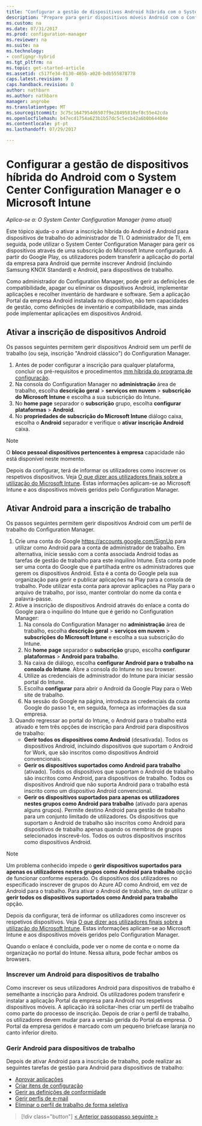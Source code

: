 ```yaml
---
title: "Configurar a gestão de dispositivos Android híbrida com o System Center Configuration Manager e o Microsoft Intune | Microsoft Docs"
description: "Prepare para gerir dispositivos móveis Android com o Configuration Manager e o Intune."
ms.custom: na
ms.date: 07/31/2017
ms.prod: configuration-manager
ms.reviewer: na
ms.suite: na
ms.technology:
- configmgr-hybrid
ms.tgt_pltfrm: na
ms.topic: get-started-article
ms.assetid: c517fe34-0130-465b-a020-bdb555878778
caps.latest.revision: 9
caps.handback.revision: 0
author: nathbarn
ms.author: nathbarn
manager: angrobe
ms.translationtype: MT
ms.sourcegitcommit: 3c75c1647954d6507f9e28495810ef8c55e42cda
ms.openlocfilehash: b47ecd1754a623b1b57dc5c5ecb42a6b0b64404e
ms.contentlocale: pt-pt
ms.lasthandoff: 07/29/2017

---
```

# <a name="set-up-android-hybrid-device-management-with-system-center-configuration-manager-and-microsoft-intune"></a>Configurar a gestão de dispositivos híbrida do Android com o System Center Configuration Manager e o Microsoft Intune

*Aplica-se a: O System Center Configuration Manager (ramo atual)*

Este tópico ajuda-o o ativar a inscrição híbrida do Android e Android para dispositivos de trabalho do administrador de TI. O administrador de TI, em seguida, pode utilizar o System Center Configuration Manager para gerir os dispositivos através de uma subscrição do Microsoft Intune configurado. A partir do Google Play, os utilizadores podem transferir a aplicação do portal da empresa para Android que permite inscrever Android (incluindo Samsung KNOX Standard) e Android, para dispositivos de trabalho.

Como administrador do Configuration Manager, pode gerir as definições de compatibilidade, apagar ou eliminar os dispositivos Android, implementar aplicações e recolher inventário de hardware e software. Sem a aplicação Portal da empresa Android instalada no dispositivo, não tem capacidades de gestão, como definições de inventário e compatibilidade, mas ainda pode implementar aplicações em dispositivos Android.  

## <a name="enable-android-enrollment"></a>Ativar a inscrição de dispositivos Android  
Os passos seguintes permitem gerir dispositivos Android sem um perfil de trabalho (ou seja, inscrição "Android clássico") do Configuration Manager.

1. Antes de poder configurar a inscrição para qualquer plataforma, concluir os pré-requisitos e procedimentos [mm híbrida do programa de configuração](setup-hybrid-mdm.md).  
2. Na consola do Configuration Manager no **administração** área de trabalho, escolha **descrição geral** > **serviços em nuvem** > **subscrição do Microsoft Intune** e escolha a sua subscrição do Intune.  
3. No **home page** separador o **subscrição** grupo, escolha **configurar plataformas** > **Android**.  
4. No **propriedades de subscrição do Microsoft Intune** diálogo caixa, escolha o **Android** separador e verifique o **ativar inscrição Android** caixa.  

> [!NOTE]
>  O **bloco pessoal dispositivos pertencentes à empresa** capacidade não está disponível neste momento. 

 Depois da configurar, terá de informar os utilizadores como inscrever os respetivos dispositivos. Veja [O que dizer aos utilizadores finais sobre a utilização do Microsoft Intune](https://docs.microsoft.com/intune/deploy-use/what-to-tell-your-end-users-about-using-microsoft-intune). Estas informações aplicam-se ao Microsoft Intune e aos dispositivos móveis geridos pelo Configuration Manager.

## <a name="enable-android-for-work-enrollment"></a>Ativar Android para a inscrição de trabalho
Os passos seguintes permitem gerir dispositivos Android com um perfil de trabalho do Configuration Manager.

1. Crie uma conta do Google https://accounts.google.com/SignUp para utilizar como Android para a conta de administrador de trabalho. Em alternativa, inicie sessão com a conta associada Android todas as tarefas de gestão de trabalho para este inquilino Intune. Esta conta pode ser uma conta do Google que é partilhada entre os administradores que gerem os dispositivos Android. Esta é a conta do Google pela sua organização para gerir e publicar aplicações na Play para a consola de trabalho. Pode utilizar esta conta para aprovar aplicações na Play para o arquivo de trabalho, por isso, manter controlar do nome da conta e palavra-passe.
2. Ative a inscrição de dispositivos Android através do enlace a conta do Google para o inquilino do Intune que é gerido no Configuration Manager:
   1. Na consola do Configuration Manager no **administração** área de trabalho, escolha **descrição geral** > **serviços em nuvem** > **subscrições do Microsoft Intune** e escolha a sua subscrição do Intune.
   2. No **home page** separador o **subscrição** grupo, escolha **configurar plataformas** > **Android para trabalho**.
   3. Na caixa de diálogo, escolha **configurar Android para o trabalho na consola do Intune**. Abre a consola do Intune no seu browser.
   4. Utilize as credenciais de administrador do Intune para iniciar sessão portal do Intune.
   5. Escolha **configurar** para abrir o Android da Google Play para o Web site de trabalho.
   6. Na sessão do Google na página, introduza as credenciais da conta Google do passo 1 e, em seguida, forneça as informações da sua empresa.
3. Quando regressar ao portal do Intune, o Android para o trabalho está ativado e tem três opções de inscrição para Android para dispositivos de trabalho:
   - **Gerir todos os dispositivos como Android** (desativada). Todos os dispositivos Android, incluindo dispositivos que suportam o Android for Work, que são inscritos como dispositivos Android convencionais.
   - **Gerir os dispositivos suportados como Android para trabalho** (ativado). Todos os dispositivos que suportam o Android de trabalho são inscritos como Android, para dispositivos de trabalho. Todos os dispositivos Android que não suporta Android para o trabalho está inscrito como um dispositivo Android convencional.
   - **Gerir os dispositivos suportados para apenas os utilizadores nestes grupos como Android para trabalho** (ativado para apenas alguns grupos). Permite destino Android para gestão de trabalho para um conjunto limitado de utilizadores. Os dispositivos que suportam o Android de trabalho são inscritos como Android para dispositivos de trabalho apenas quando os membros de grupos selecionados inscrevê-los. Todos os outros dispositivos inscritos como dispositivos Android.

> [!NOTE]
> Um problema conhecido impede o **gerir dispositivos suportados para apenas os utilizadores nestes grupos como Android para trabalho** opção de funcionar conforme esperado. Os dispositivos dos utilizadores no especificado inscrever de grupos do Azure AD como Android, em vez de Android para o trabalho. Para ativar o Android de trabalho, tem de utilizar o **gerir todos os dispositivos suportados como Android para trabalho** opção.


Depois da configurar, terá de informar os utilizadores como inscrever os respetivos dispositivos. Veja [O que dizer aos utilizadores finais sobre a utilização do Microsoft Intune](https://docs.microsoft.com/intune/deploy-use/what-to-tell-your-end-users-about-using-microsoft-intune). Estas informações aplicam-se ao Microsoft Intune e aos dispositivos móveis geridos pelo Configuration Manager.

Quando o enlace é concluída, pode ver o nome de conta e o nome da organização no portal do Intune. Nessa altura, pode fechar ambos os browsers.

### <a name="enroll-an-android-for-work-device"></a>Inscrever um Android para dispositivos de trabalho
Como inscrever os seus utilizadores Android para dispositivos de trabalho é semelhante a inscrição para Android. Os utilizadores podem transferir e instalar a aplicação Portal da empresa para Android nos respetivos dispositivos móveis. A aplicação irá solicitar-lhes criar um perfil de trabalho como parte do processo de inscrição. Depois de criar o perfil de trabalho, os utilizadores devem mudar para a versão gerida do Portal da empresa. O Portal da empresa geridos é marcado com um pequeno briefcase laranja no canto inferior direito.

### <a name="manage-android-for-work-devices"></a>Gerir Android para dispositivos de trabalho
Depois de ativar Android para a inscrição de trabalho, pode realizar as seguintes tarefas de gestão para Android para dispositivos de trabalho:
- [Aprovar aplicações](/sccm/mdm/deploy-use/creating-android-applications#approve-and-deploy-android-for-work-apps)
- [Criar itens de configuração](/sccm/mdm/deploy-use/create-configuration-items-for-android-for-work-devices-managed-without-the-client)
- [Gerir as definições de conformidade](/sccm/mdm/deploy-use/create-configuration-items-for-android-for-work-devices-managed-without-the-client)
- [Gerir perfis de e-mail](/sccm/mdm/deploy-use/create-exchange-activesync-profiles)
- [Eliminar o perfil de trabalho de forma seletiva](/sccm/mdm/deploy-use/wipe-lock-reset-devices#selective-wipe)

> [!div class="button"]
[< Anterior passo](create-service-connection-point.md)[passo seguinte >  ](set-up-additional-management.md)

